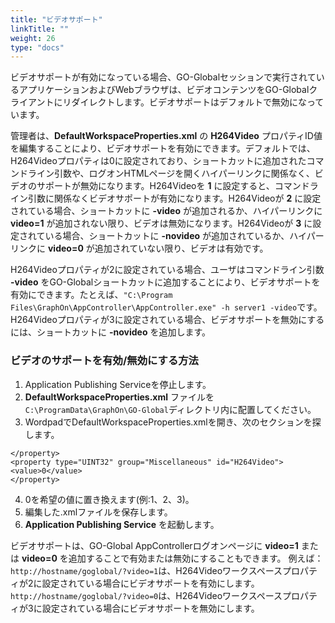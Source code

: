 ```yaml
---
title: "ビデオサポート"
linkTitle: ""
weight: 26
type: "docs"
---
```


ビデオサポートが有効になっている場合、GO-Globalセッションで実行されているアプリケーションおよびWebブラウザは、ビデオコンテンツをGO-Globalクライアントにリダイレクトします。ビデオサポートはデフォルトで無効になっています。

管理者は、**DefaultWorkspaceProperties.xml** の **H264Video** プロパティID値を編集することにより、ビデオサポートを有効にできます。デフォルトでは、H264Videoプロパティは0に設定されており、ショートカットに追加されたコマンドライン引数や、ログオンHTMLページを開くハイパーリンクに関係なく、ビデオのサポートが無効になります。H264Videoを **1** に設定すると、コマンドライン引数に関係なくビデオサポートが有効になります。H264Videoが **2** に設定されている場合、ショートカットに **-video** が追加されるか、ハイパーリンクに **video=1** が追加されない限り、ビデオは無効になります。H264Videoが **3** に設定されている場合、ショートカットに **-novideo** が追加されているか、ハイパーリンクに **video=0** が追加されていない限り、ビデオは有効です。

H264Videoプロパティが2に設定されている場合、ユーザはコマンドライン引数 **-video** をGO-Globalショートカットに追加することにより、ビデオサポートを有効にできます。たとえば、`"C:\Program Files\GraphOn\AppController\AppController.exe" -h server1 -video`です。H264Videoプロパティが3に設定されている場合、ビデオサポートを無効にするには、ショートカットに **-novideo** を追加します。

### ビデオのサポートを有効/無効にする方法

1. Application Publishing Serviceを停止します。
2. **DefaultWorkspaceProperties.xml** ファイルを`C:\ProgramData\GraphOn\GO-Global`ディレクトリ内に配置してください。
3. WordpadでDefaultWorkspaceProperties.xmlを開き、次のセクションを探します。
```
</property> 
<property type="UINT32" group="Miscellaneous" id="H264Video">
<value>0</value> 
</property>
```
4. 0を希望の値に置き換えます(例:1、2、3)。
5. 編集した.xmlファイルを保存します。
6. **Application Publishing Service** を起動します。

ビデオサポートは、GO-Global AppControllerログオンページに **video=1** または **video=0** を追加することで有効または無効にすることもできます。
例えば：
`http://hostname/goglobal/?video=1`は、H264Videoワークスペースプロパティが2に設定されている場合にビデオサポートを有効にします。
`http://hostname/goglobal/?video=0`は、H264Videoワークスペースプロパティが3に設定されている場合にビデオサポートを無効にします。

